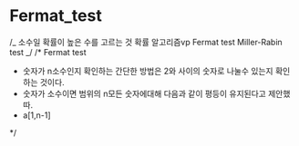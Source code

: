 # Fermat_test

/_
소수일 확률이 높은 수를 고르는 것
확률 알고리즘vp
Fermat test
Miller-Rabin test
_/
/\*
Fermat test

- 숫자가 n소수인지 확인하는 간단한 방법은 2와 사이의 숫자로 나눌수 있는지 확인하는 것이다.
- 숫자가 소수이면 범위의 n모든 숫자에대해 다음과 같이 평등이 유지된다고 제안했따.
- a[1,n-1]

\*/
